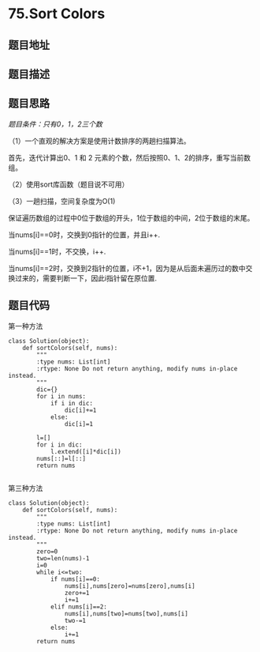 75.Sort Colors
==============


题目地址
--------



题目描述
--------

题目思路
--------

*题目条件：只有0，1，2三个数*

（1）一个直观的解决方案是使用计数排序的两趟扫描算法。

首先，迭代计算出0、1 和 2 元素的个数，然后按照0、1、2的排序，重写当前数组。

（2）使用sort库函数（题目说不可用）

（3）一趟扫描，空间复杂度为O(1)

保证遍历数组的过程中0位于数组的开头，1位于数组的中间，2位于数组的末尾。

当nums[i]==0时，交换到0指针的位置，并且i++.

当nums[i]==1时，不交换，i++.

当nums[i]==2时，交换到2指针的位置，i不+1，因为是从后面未遍历过的数中交换过来的，需要判断一下，因此i指针留在原位置.


题目代码
-------

第一种方法
```
class Solution(object):
    def sortColors(self, nums):
        """
        :type nums: List[int]
        :rtype: None Do not return anything, modify nums in-place instead.
        """
        dic={}
        for i in nums:
            if i in dic:
                dic[i]+=1
            else:
                dic[i]=1
        
        l=[]
        for i in dic:
            l.extend([i]*dic[i])
        nums[::]=l[::]
        return nums
        
```

第三种方法
```
class Solution(object):
    def sortColors(self, nums):
        """
        :type nums: List[int]
        :rtype: None Do not return anything, modify nums in-place instead.
        """
        zero=0
        two=len(nums)-1
        i=0
        while i<=two:
            if nums[i]==0:
                nums[i],nums[zero]=nums[zero],nums[i]
                zero+=1 
                i+=1
            elif nums[i]==2:
                nums[i],nums[two]=nums[two],nums[i]
                two-=1
            else:
                i+=1
        return nums
```
